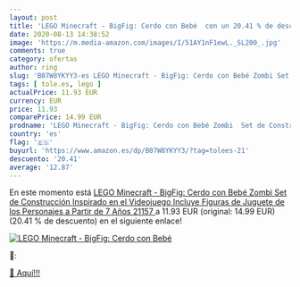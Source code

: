 ```yaml
---
layout: post
title: 'LEGO Minecraft - BigFig: Cerdo con Bebé  con un 20.41 % de descuento'
date: 2020-08-13 14:38:52
image: 'https://m.media-amazon.com/images/I/51AY1nF1ewL._SL200_.jpg'
comments: true
category: ofertas
author: ring
slug: 'B07W8YKYY3-es LEGO Minecraft - BigFig: Cerdo con Bebé Zombi Set de...'
tags: [ tole.es, lego ]
actualPrice: 11.93 EUR
currency: EUR
price: 11.93
comparePrice: 14.99 EUR
prodname: 'LEGO Minecraft - BigFig: Cerdo con Bebé Zombi  Set de Construcción Inspirado en el Videojuego  Incluye Figuras de Juguete de los Personajes  a Partir de 7 Años  21157 '
country: 'es'
flag: '🇪🇸'
buyurl: 'https://www.amazon.es/dp/B07W8YKYY3/?tag=tolees-21'
descuento: '20.41'
average: '12.87'
---
```


En este momento está [LEGO Minecraft - BigFig: Cerdo con Bebé Zombi  Set de Construcción Inspirado en el Videojuego  Incluye Figuras de Juguete de los Personajes  a Partir de 7 Años  21157 ](https://www.amazon.es/dp/B07W8YKYY3/?tag=tolees-21) a 11.93 EUR (original: 14.99 EUR) (20.41 %  de descuento) en el siguiente enlace!

[![LEGO Minecraft - BigFig: Cerdo con Bebé ](https://m.media-amazon.com/images/I/51AY1nF1ewL._SL200_.jpg)](https://www.amazon.es/dp/B07W8YKYY3/?tag=tolees-21)

🔎:


[🛒 Aquí!!!](https://www.amazon.es/dp/B07W8YKYY3/?tag=tolees-21)
